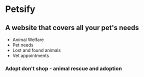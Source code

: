<h1>Petsify</h1>
<h2>A website that covers all your pet's needs</h2>
<ul><li>Animal Welfare</li>
  <li>Pet needs</li>
  <li>Lost and found animals</li>
  <li>Vet appointments</li>
</ul>
<h3>Adopt don't shop - animal rescue and adoption </h3>
